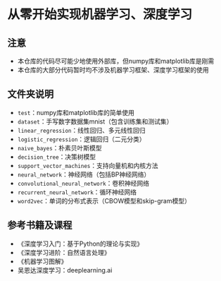 # 从零开始实现机器学习、深度学习

## 注意

- 本仓库的代码尽可能少地使用外部库，但numpy库和matplotlib库是刚需
- 本仓库的大部分代码暂时均不涉及机器学习框架、深度学习框架的使用

## 文件夹说明

- `test`：numpy库和matplotlib库的简单使用
- `dataset`：手写数字数据集mnist（包含训练集和测试集）
- `linear_regression`：线性回归、多元线性回归
- `logistic_regression`：逻辑回归（二元分类）
- `naive_bayes`：朴素贝叶斯模型
- `decision_tree`：决策树模型
- `support_vector_machines`：支持向量机和内核方法
- `neural_network`：神经网络（包括BP神经网络）
- `convolutional_neural_network`：卷积神经网络
- `recurrent_neural_network`：循环神经网络
- `word2vec`：单词的分布式表示（CBOW模型和skip-gram模型）

## 参考书籍及课程

- 《深度学习入门：基于Python的理论与实现》
- 《深度学习进阶：自然语言处理》
- 《机器学习图解》
- 吴恩达深度学习：deeplearning.ai